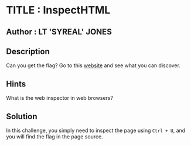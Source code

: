 # TITLE : InspectHTML
## Author : LT 'SYREAL' JONES
## Description
Can you get the flag?
Go to this [website](http://saturn.picoctf.net:64051/) and see what you can discover.
## Hints 
What is the web inspector in web browsers?
## Solution
In this challenge, you simply need to inspect the page using `Ctrl + U`, and you will find the flag in the page source.
